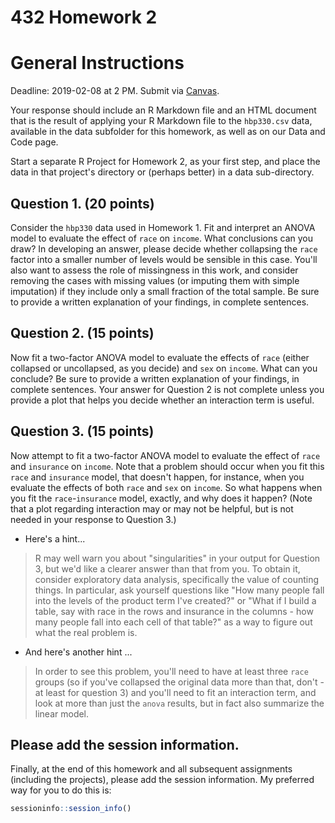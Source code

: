 432 Homework 2
================

General Instructions
====================

Deadline: 2019-02-08 at 2 PM. Submit via [Canvas](https://canvas.case.edu/).

Your response should include an R Markdown file and an HTML document that is the result of applying your R Markdown file to the `hbp330.csv` data, available in the data subfolder for this homework, as well as on our Data and Code page.

Start a separate R Project for Homework 2, as your first step, and place the data in that project's directory or (perhaps better) in a data sub-directory.

Question 1. (20 points)
-----------------------

Consider the `hbp330` data used in Homework 1. Fit and interpret an ANOVA model to evaluate the effect of `race` on `income`. What conclusions can you draw? In developing an answer, please decide whether collapsing the `race` factor into a smaller number of levels would be sensible in this case. You'll also want to assess the role of missingness in this work, and consider removing the cases with missing values (or imputing them with simple imputation) if they include only a small fraction of the total sample. Be sure to provide a written explanation of your findings, in complete sentences.

Question 2. (15 points)
-----------------------

Now fit a two-factor ANOVA model to evaluate the effects of `race` (either collapsed or uncollapsed, as you decide) and `sex` on `income`. What can you conclude? Be sure to provide a written explanation of your findings, in complete sentences. Your answer for Question 2 is not complete unless you provide a plot that helps you decide whether an interaction term is useful.

Question 3. (15 points)
-----------------------

Now attempt to fit a two-factor ANOVA model to evaluate the effect of `race` and `insurance` on `income`. Note that a problem should occur when you fit this `race` and `insurance` model, that doesn't happen, for instance, when you evaluate the effects of both `race` and `sex` on `income`. So what happens when you fit the `race`-`insurance` model, exactly, and why does it happen? (Note that a plot regarding interaction may or may not be helpful, but is not needed in your response to Question 3.)

-   Here's a hint...

> R may well warn you about "singularities" in your output for Question 3, but we'd like a clearer answer than that from you. To obtain it, consider exploratory data analysis, specifically the value of counting things. In particular, ask yourself questions like "How many people fall into the levels of the product term I've created?" or "What if I build a table, say with race in the rows and insurance in the columns - how many people fall into each cell of that table?" as a way to figure out what the real problem is.

-   And here's another hint ...

> In order to see this problem, you'll need to have at least three `race` groups (so if you've collapsed the original data more than that, don't - at least for question 3) and you'll need to fit an interaction term, and look at more than just the `anova` results, but in fact also summarize the linear model.

Please add the session information.
-----------------------------------

Finally, at the end of this homework and all subsequent assignments (including the projects), please add the session information. My preferred way for you to do this is:

``` r
sessioninfo::session_info()
```
